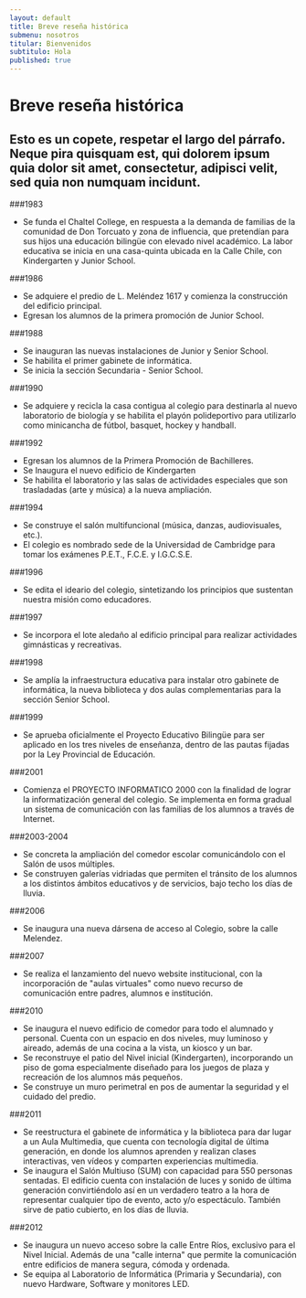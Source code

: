```yaml
---
layout: default
title: Breve reseña histórica
submenu: nosotros
titular: Bienvenidos
subtitulo: Hola
published: true
---
```


# Breve reseña histórica
 
## Esto es un copete, respetar el largo del párrafo. Neque pira quisquam est, qui dolorem ipsum quia dolor sit amet, consectetur, adipisci velit, sed quia non numquam incidunt.

###1983 
- Se funda el Chaltel College, en respuesta a la demanda de familias de la comunidad de Don Torcuato y zona de influencia, que pretendían para sus hijos una educación bilingüe con elevado nivel académico. La labor educativa se inicia en una casa-quinta ubicada en la Calle Chile, con Kindergarten y Junior School.

###1986
- Se adquiere el predio de L. Meléndez 1617 y comienza la construcción del edificio principal.
- Egresan los alumnos de la primera promoción de Junior School.

###1988
- Se inauguran las nuevas instalaciones de Junior y Senior School.
- Se habilita el primer gabinete de informática.
- Se inicia la sección Secundaria - Senior School.

###1990
- Se adquiere y recicla la casa contigua al colegio para destinarla al nuevo laboratorio de biología y se habilita el playón polideportivo para utilizarlo como minicancha de fútbol, basquet, hockey y handball.

###1992
- Egresan los alumnos de la Primera Promoción de Bachilleres.
- Se Inaugura el nuevo edificio de Kindergarten
- Se habilita el laboratorio y las salas de actividades especiales que son trasladadas (arte y música) a la nueva ampliación.

###1994
- Se construye el salón multifuncional (música, danzas, audiovisuales, etc.). 
- El colegio es nombrado sede de la Universidad de Cambridge para tomar los exámenes P.E.T., F.C.E. y I.G.C.S.E.

###1996
- Se edita el ideario del colegio, sintetizando los principios que sustentan nuestra misión como educadores.

###1997
- Se incorpora el lote aledaño al edificio principal para realizar actividades gimnásticas y recreativas.

###1998
- Se amplía la infraestructura educativa para instalar otro gabinete de informática, la nueva biblioteca y dos aulas complementarias  para la sección Senior School.

###1999
- Se aprueba oficialmente el Proyecto Educativo Bilingüe para ser aplicado en los tres niveles de enseñanza, dentro de las pautas fijadas por la Ley Provincial de Educación.

###2001
- Comienza el PROYECTO INFORMATICO 2000 con la finalidad de lograr la informatización general del colegio. Se implementa en forma gradual un sistema de comunicación con las familias de los alumnos a través de Internet.

###2003-2004
- Se concreta la ampliación del comedor escolar comunicándolo con el Salón de usos múltiples.
- Se construyen galerías vidriadas que permiten el tránsito de los alumnos a los distintos ámbitos educativos y de servicios, bajo techo los días de lluvia.

###2006
- Se inaugura una nueva dársena de acceso al Colegio, sobre la calle Melendez.

###2007
- Se realiza el lanzamiento del nuevo website institucional, con la incorporación de "aulas virtuales" como nuevo recurso de comunicación entre padres, alumnos e institución.

###2010
- Se inaugura el nuevo edificio de comedor para todo el alumnado y personal. Cuenta con un espacio en dos niveles, muy luminoso y aireado, además de una cocina a la vista, un kiosco y un bar.
- Se reconstruye el patio del Nivel inicial (Kindergarten), incorporando un piso de goma especialmente diseñado para los juegos de plaza y recreación de los alumnos más pequeños.
- Se construye un muro perimetral en pos de aumentar la seguridad y el cuidado del predio.

###2011
- Se reestructura el gabinete de informática y la biblioteca para dar lugar a un Aula Multimedia, que cuenta con tecnología digital de última generación, en donde los alumnos aprenden y realizan clases interactivas, ven vídeos y comparten experiencias multimedia.
- Se inaugura el Salón Multiuso (SUM) con capacidad para 550 personas sentadas. El edificio cuenta con instalación de luces y sonido de última generación convirtiéndolo así en un verdadero teatro a la hora de representar cualquier tipo de evento, acto y/o espectáculo. También sirve de patio cubierto, en los días de lluvia.

###2012
- Se inaugura un nuevo acceso sobre la calle Entre Ríos, exclusivo para el Nivel Inicial. Además de una "calle interna" que permite la comunicación entre edificios de manera segura, cómoda y ordenada.
- Se equipa al Laboratorio de Informática (Primaria y Secundaria), con nuevo Hardware, Software y monitores LED.